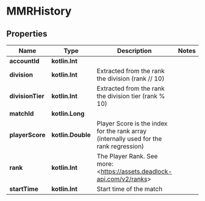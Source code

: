 
# MMRHistory

## Properties
Name | Type | Description | Notes
------------ | ------------- | ------------- | -------------
**accountId** | **kotlin.Int** |  | 
**division** | **kotlin.Int** | Extracted from the rank the division (rank // 10) | 
**divisionTier** | **kotlin.Int** | Extracted from the rank the division tier (rank % 10) | 
**matchId** | **kotlin.Long** |  | 
**playerScore** | **kotlin.Double** | Player Score is the index for the rank array (internally used for the rank regression) | 
**rank** | **kotlin.Int** | The Player Rank. See more: &lt;https://assets.deadlock-api.com/v2/ranks&gt; | 
**startTime** | **kotlin.Int** | Start time of the match | 



